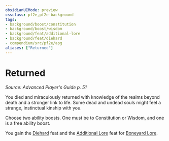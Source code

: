 ```yaml
---
obsidianUIMode: preview
cssclass: pf2e,pf2e-background
tags:
- background/boost/constitution
- background/boost/wisdom
- background/feat/additional-lore
- background/feat/diehard
- compendium/src/pf2e/apg
aliases: ["Returned"]
---
```

# Returned
*Source: Advanced Player's Guide p. 51*  

You died and miraculously returned with knowledge of the realms beyond death and a stronger link to life. Some dead and undead souls might feel a strange, instinctual kinship with you.

Choose two ability boosts. One must be to Constitution or Wisdom, and one is a free ability boost.

You gain the [Diehard](../../feats/diehard.md) feat and the [Additional Lore](../../feats/additional-lore.md) feat for [Boneyard Lore](../../skills.md#Lore).